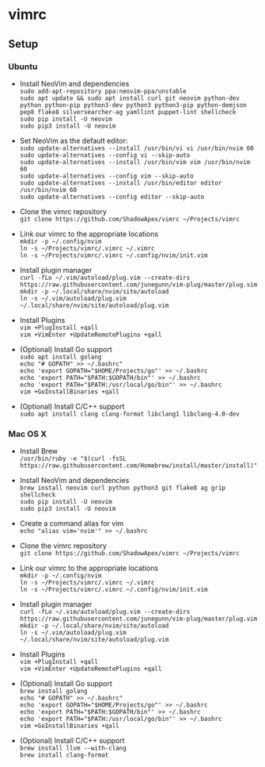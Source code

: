 # vimrc

## Setup

### Ubuntu

* Install NeoVim and dependencies    
`sudo add-apt-repository ppa:neovim-ppa/unstable`    
`sudo apt update && sudo apt install curl git neovim python-dev python python-pip python3-dev python3 python3-pip python-demjson pep8 flake8 silversearcher-ag yamllint puppet-lint shellcheck`    
`sudo pip install -U neovim`    
`sudo pip3 install -U neovim`    

* Set NeoVim as the default editor:    
`sudo update-alternatives --install /usr/bin/vi vi /usr/bin/nvim 60`    
`sudo update-alternatives --config vi --skip-auto`    
`sudo update-alternatives --install /usr/bin/vim vim /usr/bin/nvim 60`    
`sudo update-alternatives --config vim --skip-auto`    
`sudo update-alternatives --install /usr/bin/editor editor /usr/bin/nvim 60`    
`sudo update-alternatives --config editor --skip-auto`    

* Clone the vimrc repository    
`git clone https://github.com/ShadowApex/vimrc ~/Projects/vimrc`    

* Link our vimrc to the appropriate locations    
`mkdir -p ~/.config/nvim`    
`ln -s ~/Projects/vimrc/.vimrc ~/.vimrc`    
`ln -s ~/Projects/vimrc/.vimrc ~/.config/nvim/init.vim`    

* Install plugin manager    
`curl -fLo ~/.vim/autoload/plug.vim --create-dirs https://raw.githubusercontent.com/junegunn/vim-plug/master/plug.vim`    
`mkdir -p ~/.local/share/nvim/site/autoload`    
`ln -s ~/.vim/autoload/plug.vim ~/.local/share/nvim/site/autoload/plug.vim`    

* Install Plugins    
`vim +PlugInstall +qall`    
`vim +VimEnter +UpdateRemotePlugins +qall`    

* (Optional) Install Go support    
`sudo apt install golang`    
`echo "# GOPATH" >> ~/.bashrc"`    
`echo 'export GOPATH="$HOME/Projects/go"' >> ~/.bashrc`    
`echo 'export PATH="$PATH:$GOPATH/bin"' >> ~/.bashrc`    
`echo 'export PATH="$PATH:/usr/local/go/bin"' >> ~/.bashrc`    
`vim +GoInstallBinaries +qall`    

* (Optional) Install C/C++ support    
`sudo apt install clang clang-format libclang1 libclang-4.0-dev`

### Mac OS X

* Install Brew    
`/usr/bin/ruby -e "$(curl -fsSL https://raw.githubusercontent.com/Homebrew/install/master/install)"`    

* Install NeoVim and dependencies    
`brew install neovim curl python python3 git flake8 ag grip shellcheck`    
`sudo pip install -U neovim`    
`sudo pip3 install -U neovim`    

* Create a command alias for vim    
`echo "alias vim='nvim'" >> ~/.bashrc`    

* Clone the vimrc repository    
`git clone https://github.com/ShadowApex/vimrc ~/Projects/vimrc`    

* Link our vimrc to the appropriate locations    
`mkdir -p ~/.config/nvim`    
`ln -s ~/Projects/vimrc/.vimrc ~/.vimrc`    
`ln -s ~/Projects/vimrc/.vimrc ~/.config/nvim/init.vim`    

* Install plugin manager    
`curl -fLo ~/.vim/autoload/plug.vim --create-dirs https://raw.githubusercontent.com/junegunn/vim-plug/master/plug.vim`    
`mkdir -p ~/.local/share/nvim/site/autoload`    
`ln -s ~/.vim/autoload/plug.vim ~/.local/share/nvim/site/autoload/plug.vim`    

* Install Plugins    
`vim +PlugInstall +qall`    
`vim +VimEnter +UpdateRemotePlugins +qall`    

* (Optional) Install Go support    
`brew install golang`    
`echo "# GOPATH" >> ~/.bashrc"`    
`echo 'export GOPATH="$HOME/Projects/go"' >> ~/.bashrc`    
`echo 'export PATH="$PATH:$GOPATH/bin"' >> ~/.bashrc`    
`echo 'export PATH="$PATH:/usr/local/go/bin"' >> ~/.bashrc`    
`vim +GoInstallBinaries +qall`    

* (Optional) Install C/C++ support    
`brew install llvm --with-clang`    
`brew install clang-format`    

